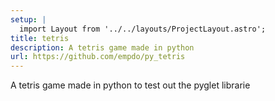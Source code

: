 ```yaml
---
setup: |
  import Layout from '../../layouts/ProjectLayout.astro';
title: tetris
description: A tetris game made in python
url: https://github.com/empdo/py_tetris
---
```


A tetris game made in python to test out the pyglet librarie